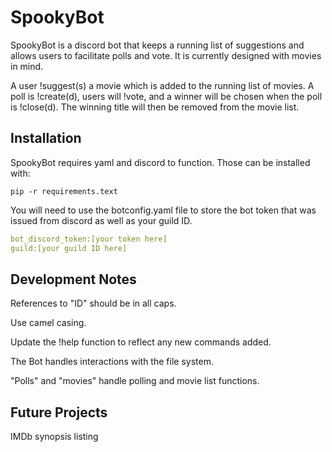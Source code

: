 # SpookyBot
SpookyBot is a discord bot that keeps a running list of suggestions and allows users to facilitate polls and vote. It is currently designed with movies in mind.

A user !suggest(s) a movie which is added to the running list of movies. A poll is !create(d), users will !vote, and a winner will be chosen when the poll is !close(d). The winning title will then be removed from the movie list.

## Installation
SpookyBot requires yaml and discord to function. Those can be installed with:

`pip -r requirements.text`

You will need to use the botconfig.yaml file to store the bot token that was issued from discord as well as your guild ID.

```yaml
bot_discord_token:[your token here]
guild:[your guild ID here]
```

## Development Notes
References to "ID" should be in all caps.

Use camel casing.

Update the !help function to reflect any new commands added.

The Bot handles interactions with the file system.

"Polls" and "movies" handle polling and movie list functions.

## Future Projects
IMDb synopsis listing
